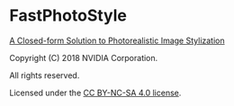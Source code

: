 # FastPhotoStyle

[A Closed-form Solution to Photorealistic Image Stylization](https://arxiv.org/abs/1802.06474)

Copyright (C) 2018 NVIDIA Corporation.

All rights reserved.

Licensed under the [CC BY-NC-SA 4.0 license](https://creativecommons.org/licenses/by-nc-sa/4.0/legalcode).
